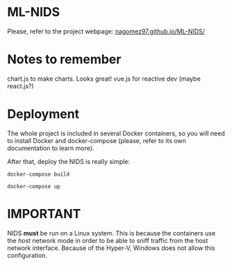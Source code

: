 # ML-NIDS
Please, refer to the project webpage: [nagomez97.github.io/ML-NIDS/](https://nagomez97.github.io/ML-NIDS/)

# Notes to remember
chart.js to make charts. Looks great!
vue.js for reactive dev (maybe react.js?)

# Deployment
The whole project is included in several Docker containers, so you will need to install Docker and docker-compose (please, refer to its own documentation to learn more).

After that, deploy the NIDS is really simple:

`docker-compose build`

`docker-compose up`

# IMPORTANT
NIDS **must** be run on a Linux system. This is because the containers use the _host_ network mode in order to be able to sniff traffic from the host network interface. Because of the Hyper-V, Windows does not allow this configuration.
